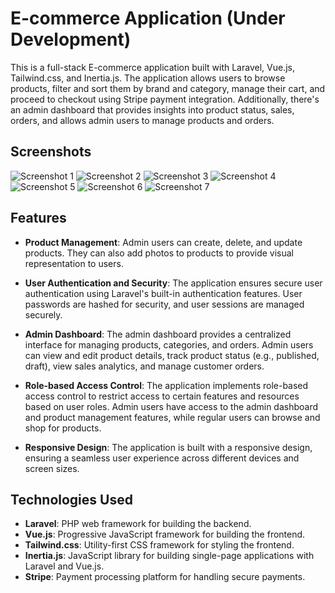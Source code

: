 # E-commerce Application (Under Development)

This is a full-stack E-commerce application built with Laravel, Vue.js, Tailwind.css, and Inertia.js. The application allows users to browse products, filter and sort them by brand and category, manage their cart, and proceed to checkout using Stripe payment integration. Additionally, there's an admin dashboard that provides insights into product status, sales, orders, and allows admin users to manage products and orders.

## Screenshots

![Screenshot 1](Screenshots/2.png)
![Screenshot 2](Screenshots/4.png)
![Screenshot 3](Screenshots/5.png)
![Screenshot 4](Screenshots/6.png)
![Screenshot 5](Screenshots/7.png)
![Screenshot 6](Screenshots/8.png)
![Screenshot 7](Screenshots/9.png)


## Features


- **Product Management**: Admin users can create, delete, and update products. They can also add photos to products to provide visual representation to users.

- **User Authentication and Security**: The application ensures secure user authentication using Laravel's built-in authentication features. User passwords are hashed for security, and user sessions are managed securely.

- **Admin Dashboard**: The admin dashboard provides a centralized interface for managing products, categories, and orders. Admin users can view and edit product details, track product status (e.g., published, draft), view sales analytics, and manage customer orders.

- **Role-based Access Control**: The application implements role-based access control to restrict access to certain features and resources based on user roles. Admin users have access to the admin dashboard and product management features, while regular users can browse and shop for products.

- **Responsive Design**: The application is built with a responsive design, ensuring a seamless user experience across different devices and screen sizes.

## Technologies Used

- **Laravel**: PHP web framework for building the backend.
- **Vue.js**: Progressive JavaScript framework for building the frontend.
- **Tailwind.css**: Utility-first CSS framework for styling the frontend.
- **Inertia.js**: JavaScript library for building single-page applications with Laravel and Vue.js.
- **Stripe**: Payment processing platform for handling secure payments.


